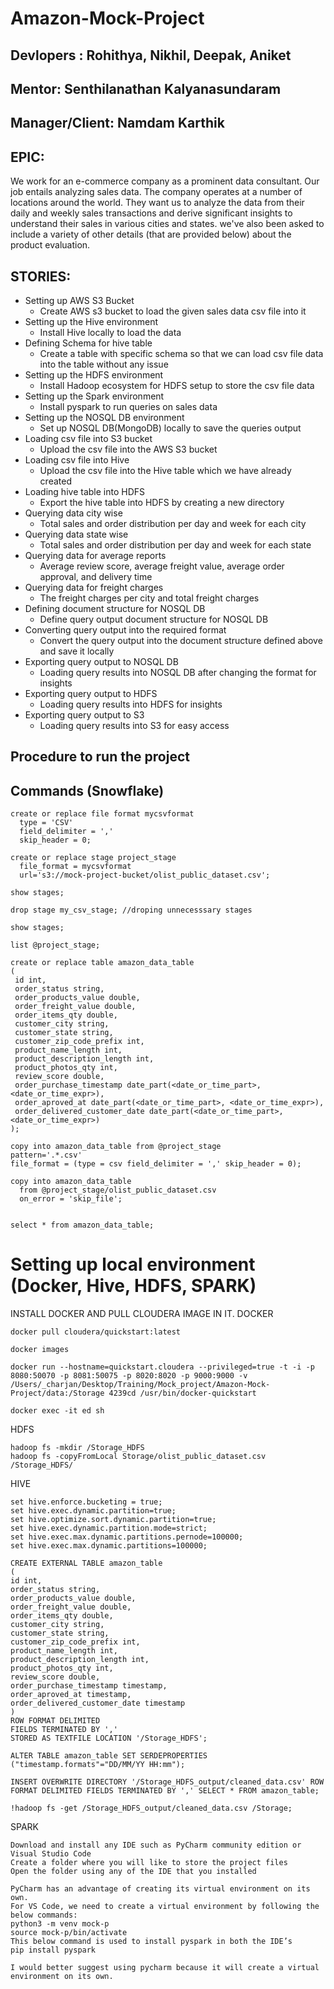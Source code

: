 # Amazon-Mock-Project

## Devlopers : Rohithya, Nikhil, Deepak, Aniket 
## Mentor: Senthilanathan Kalyanasundaram
## Manager/Client: Namdam Karthik


## EPIC:
 We work for an e-commerce company as a prominent data consultant. Our job entails analyzing sales data. The company operates at a number of locations around the world. They want us to analyze the data from their daily and weekly sales transactions and derive significant insights to understand their sales in various cities and states. we've also been asked to include a variety of other details (that are provided below) about the product evaluation.

## STORIES: 

- Setting up AWS S3 Bucket
    - Create AWS s3 bucket to load the given sales data csv file into it
- Setting up the Hive environment
    - Install Hive locally to load the data
- Defining Schema for hive table
    - Create a table with specific schema so that we can load csv file data into the table without any issue
- Setting up the HDFS environment
    - Install Hadoop ecosystem for HDFS setup to store the csv file data
- Setting up the Spark environment
    - Install pyspark to run queries on sales data
- Setting up the NOSQL DB environment
    - Set up NOSQL DB(MongoDB) locally to save the queries output
- Loading csv file into S3 bucket
    - Upload the csv file into the AWS S3 bucket
- Loading csv file into Hive
    - Upload the csv file into the Hive table which we have already created
- Loading hive table into HDFS
    - Export the hive table into HDFS by creating a new directory
- Querying data city wise
    - Total sales and order distribution per day and week for each city
- Querying data state wise
     - Total sales and order distribution per day and week for each state
- Querying data for average reports
    - Average review score, average freight value, average order approval, and delivery time
- Querying data for freight charges
    - The freight charges per city and total freight charges
- Defining document structure for NOSQL DB
    - Define query output document structure for NOSQL DB 
- Converting query output into the required format
    - Convert the query output into the document structure defined above and save it locally
- Exporting query output to NOSQL DB
    - Loading query results into NOSQL DB after changing the format for insights
- Exporting query output to HDFS
    - Loading query results into HDFS for insights
- Exporting query output to S3
    - Loading query results into S3 for easy access

## Procedure to run the project


## Commands (Snowflake)
```
create or replace file format mycsvformat
  type = 'CSV'
  field_delimiter = ','
  skip_header = 0;
  
create or replace stage project_stage
  file_format = mycsvformat 
  url='s3://mock-project-bucket/olist_public_dataset.csv';

show stages;

drop stage my_csv_stage; //droping unnecesssary stages

show stages;

list @project_stage;

create or replace table amazon_data_table 
(
 id int,
 order_status string,
 order_products_value double,
 order_freight_value double,
 order_items_qty double,
 customer_city string,
 customer_state string,
 customer_zip_code_prefix int,
 product_name_length int,
 product_description_length int,
 product_photos_qty int,
 review_score double,
 order_purchase_timestamp date_part(<date_or_time_part>, <date_or_time_expr>),
 order_aproved_at date_part(<date_or_time_part>, <date_or_time_expr>),
 order_delivered_customer_date date_part(<date_or_time_part>, <date_or_time_expr>) 
); 

copy into amazon_data_table from @project_stage 
pattern='.*.csv' 
file_format = (type = csv field_delimiter = ',' skip_header = 0);

copy into amazon_data_table
  from @project_stage/olist_public_dataset.csv
  on_error = 'skip_file';


select * from amazon_data_table;
```

# Setting up local environment (Docker, Hive, HDFS, SPARK)
INSTALL DOCKER AND PULL CLOUDERA IMAGE IN IT.
DOCKER
```
docker pull cloudera/quickstart:latest

docker images

docker run --hostname=quickstart.cloudera --privileged=true -t -i -p 8080:50070 -p 8081:50075 -p 8020:8020 -p 9000:9000 -v /Users/_charjan/Desktop/Training/Mock_project/Amazon-Mock-Project/data:/Storage 4239cd /usr/bin/docker-quickstart

docker exec -it ed sh                                    
```

HDFS
```
hadoop fs -mkdir /Storage_HDFS
hadoop fs -copyFromLocal Storage/olist_public_dataset.csv /Storage_HDFS/
```

HIVE
```
set hive.enforce.bucketing = true;
set hive.exec.dynamic.partition=true;
set hive.optimize.sort.dynamic.partition=true;
set hive.exec.dynamic.partition.mode=strict;
set hive.exec.max.dynamic.partitions.pernode=100000;
set hive.exec.max.dynamic.partitions=100000;

CREATE EXTERNAL TABLE amazon_table 
(
id int,
order_status string,
order_products_value double,
order_freight_value double,
order_items_qty double,
customer_city string,
customer_state string,
customer_zip_code_prefix int,
product_name_length int,
product_description_length int,
product_photos_qty int,
review_score double,
order_purchase_timestamp timestamp,
order_aproved_at timestamp,
order_delivered_customer_date timestamp
) 
ROW FORMAT DELIMITED
FIELDS TERMINATED BY ',' 
STORED AS TEXTFILE LOCATION '/Storage_HDFS';    

ALTER TABLE amazon_table SET SERDEPROPERTIES ("timestamp.formats"="DD/MM/YY HH:mm");

INSERT OVERWRITE DIRECTORY '/Storage_HDFS_output/cleaned_data.csv' ROW FORMAT DELIMITED FIELDS TERMINATED BY ',' SELECT * FROM amazon_table;

!hadoop fs -get /Storage_HDFS_output/cleaned_data.csv /Storage;
```

SPARK
```
Download and install any IDE such as PyCharm community edition or Visual Studio Code 
Create a folder where you will like to store the project files
Open the folder using any of the IDE that you installed

PyCharm has an advantage of creating its virtual environment on its own.
For VS Code, we need to create a virtual environment by following the below commands:
python3 -m venv mock-p
source mock-p/bin/activate
This below command is used to install pyspark in both the IDE’s
pip install pyspark

I would better suggest using pycharm because it will create a virtual environment on its own.
```
